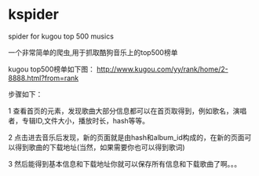 # kspider
spider for kugou top 500 musics

一个非常简单的爬虫,用于抓取酷狗音乐上的top500榜单

kugou top500榜单如下图：
http://www.kugou.com/yy/rank/home/2-8888.html?from=rank

步骤如下：

1 查看首页的元素，发现歌曲大部分信息都可以在首页取得到，例如歌名，演唱者，专辑ID,文件大小，播放时长，hash等等。


2 点击进去音乐后发现，新的页面就是由hash和album_id构成的，在新的页面可以得到歌曲的下载地址(当然，如果需要你也可以得到歌词)

3 然后能得到基本信息和下载地址你就可以保存所有信息和下载歌曲了啊。。。





